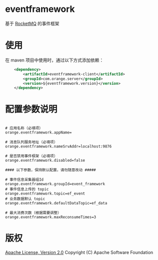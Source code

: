 # eventframework
基于 [RocketMQ](http://rocketmq.apache.org/) 的事件框架

# 使用
在 maven 项目中使用时，通过以下方式添加依赖：
```xml
    <dependency>
        <artifactId>eventframework-client</artifactId>
        <groupId>com.orange.server</groupId>
        <version>${eventframework.version}</version>
    </dependency>
```

# 配置参数说明
```properties

# 应用名称（必填项）
orange.eventframework.appName=

# 消息队列服务地址（必填项）
orange.eventframework.nameSrvAddr=localhost:9876

# 是否禁用事件框架（必填项）
orange.eventframework.disabled=false

#### 以下参数，保持默认配置，请勿随意改动 #####

# 事件信息采集器组Id
orange.eventframework.groupId=event_framework
# 事件信息上传的 topic
orange.eventframework.topic=ef_event
# 业务数据默认 topic
orange.eventframework.defaultDataTopic=ef_data

# 最大消费次数（根据需要调整）
orange.eventframework.maxReconsumeTimes=3

```

# 版权
[Apache License, Version 2.0](http://www.apache.org/licenses/LICENSE-2.0.html) Copyright (C) Apache Software Foundation

